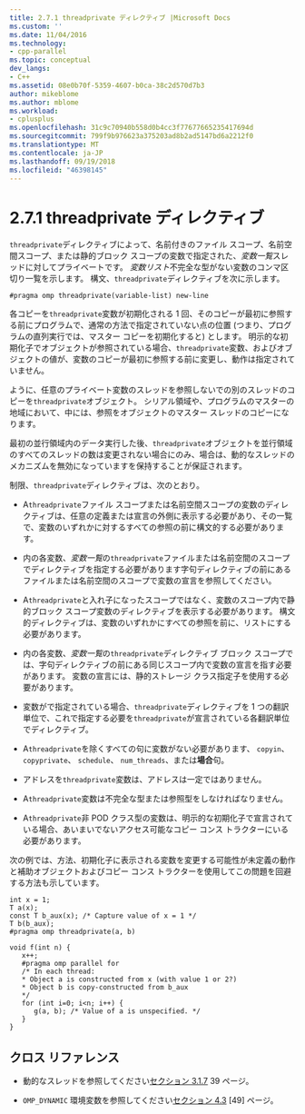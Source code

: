 ```yaml
---
title: 2.7.1 threadprivate ディレクティブ |Microsoft Docs
ms.custom: ''
ms.date: 11/04/2016
ms.technology:
- cpp-parallel
ms.topic: conceptual
dev_langs:
- C++
ms.assetid: 08e0b70f-5359-4607-b0ca-38c2d570d7b3
author: mikeblome
ms.author: mblome
ms.workload:
- cplusplus
ms.openlocfilehash: 31c9c70940b558d0b4cc3f77677665235417694d
ms.sourcegitcommit: 799f9b976623a375203ad8b2ad5147bd6a2212f0
ms.translationtype: MT
ms.contentlocale: ja-JP
ms.lasthandoff: 09/19/2018
ms.locfileid: "46398145"
---
```

# <a name="271-threadprivate-directive"></a>2.7.1 threadprivate ディレクティブ

`threadprivate`ディレクティブによって、名前付きのファイル スコープ、名前空間スコープ、または静的ブロック スコープの変数で指定された、*変数一覧*スレッドに対してプライベートです。 *変数リスト*不完全な型がない変数のコンマ区切り一覧を示します。 構文、`threadprivate`ディレクティブを次に示します。

```
#pragma omp threadprivate(variable-list) new-line
```

各コピーを`threadprivate`変数が初期化される 1 回、そのコピーが最初に参照する前にプログラムで、通常の方法で指定されていない点の位置 (つまり、プログラムの直列実行では、マスター コピーを初期化すると) とします。 明示的な初期化子でオブジェクトが参照されている場合、`threadprivate`変数、およびオブジェクトの値が、変数のコピーが最初に参照する前に変更し、動作は指定されていません。

ように、任意のプライベート変数のスレッドを参照しないでの別のスレッドのコピーを`threadprivate`オブジェクト。 シリアル領域や、プログラムのマスターの地域において、中には、参照をオブジェクトのマスター スレッドのコピーになります。

最初の並行領域内のデータ実行した後、`threadprivate`オブジェクトを並行領域のすべてのスレッドの数は変更されない場合にのみ、場合は、動的なスレッドのメカニズムを無効になっていますを保持することが保証されます。

制限、`threadprivate`ディレクティブは、次のとおり。

- A`threadprivate`ファイル スコープまたは名前空間スコープの変数のディレクティブは、任意の定義または宣言の外側に表示する必要があり、その一覧で、変数のいずれかに対するすべての参照の前に構文的する必要があります。

- 内の各変数、*変数一覧*の`threadprivate`ファイルまたは名前空間のスコープでディレクティブを指定する必要があります字句ディレクティブの前にあるファイルまたは名前空間のスコープで変数の宣言を参照してください。

- A`threadprivate`と入れ子になったスコープではなく、変数のスコープ内で静的ブロック スコープ変数のディレクティブを表示する必要があります。 構文的ディレクティブは、変数のいずれかにすべての参照を前に、リストにする必要があります。

- 内の各変数、*変数一覧*の`threadprivate`ディレクティブ ブロック スコープでは、字句ディレクティブの前にある同じスコープ内で変数の宣言を指す必要があります。 変数の宣言には、静的ストレージ クラス指定子を使用する必要があります。

- 変数がで指定されている場合、`threadprivate`ディレクティブを 1 つの翻訳単位で、これで指定する必要を`threadprivate`が宣言されている各翻訳単位でディレクティブ。

- A`threadprivate`を除くすべての句に変数がない必要があります、 `copyin`、 `copyprivate`、 `schedule`、 `num_threads`、または**場合**句。

- アドレスを`threadprivate`変数は、アドレスは一定ではありません。

- A`threadprivate`変数は不完全な型または参照型をしなければなりません。

- A`threadprivate`非 POD クラス型の変数は、明示的な初期化子で宣言されている場合、あいまいでないアクセス可能なコピー コンス トラクターにいる必要があります。

次の例では、方法、初期化子に表示される変数を変更する可能性が未定義の動作と補助オブジェクトおよびコピー コンス トラクターを使用してこの問題を回避する方法も示しています。

```
int x = 1;
T a(x);
const T b_aux(x); /* Capture value of x = 1 */
T b(b_aux);
#pragma omp threadprivate(a, b)

void f(int n) {
   x++;
   #pragma omp parallel for
   /* In each thread:
   * Object a is constructed from x (with value 1 or 2?)
   * Object b is copy-constructed from b_aux
   */
   for (int i=0; i<n; i++) {
      g(a, b); /* Value of a is unspecified. */
   }
}
```

## <a name="cross-references"></a>クロス リファレンス

- 動的なスレッドを参照してください[セクション 3.1.7](../../parallel/openmp/3-1-7-omp-set-dynamic-function.md) 39 ページ。

- `OMP_DYNAMIC` 環境変数を参照してください[セクション 4.3](../../parallel/openmp/4-3-omp-dynamic.md) [49] ページ。